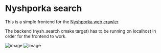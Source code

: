 # Nyshporka search

This is a simple frontend for the [Nyshporka web crawler](https://github.com/rwmutel/nyshporka)

The backend (nysh_search cmake target) has to be running on localhost in order for the frontend to work.

![image](https://github.com/ch1pkav/nyshporka_front/assets/70999143/8859fd9b-07e9-4b67-b151-392968f45895)
![image](https://github.com/ch1pkav/nyshporka_front/assets/70999143/9e8d826e-2474-4182-8f29-64f0e9ff12fd)

